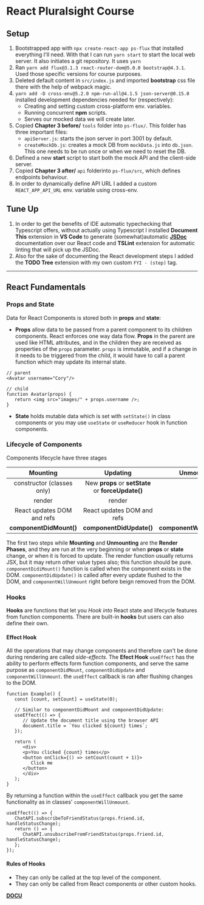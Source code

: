 # React Pluralsight Course
## Setup
1. Bootstrapped app with `npx create-react-app ps-flux` that installed everything I'll need. With that I can run `yarn start` to start the local web server. It also initiates a git repository. It uses `yarn`
2. Ran `yarn add flux@3.1.3 react-router-dom@5.0.0 bootstrap@4.3.1`. Used those specific versions for course purposes.
3. Deleted default content in `src/index.js` and imported **bootstrap** css file there with the help of webpack magic.
4. `yarn add -D cross-env@5.2.0 npm-run-all@4.1.5 json-server@0.15.0` installed development dependencies needed for (respectively):
   - Creating and setting custom cross-platform env. variables.
   - Running concurrent **npm** scripts.
   - Serves our mocked data we will create later.
5. Copied **Chapter 3 before/** `tools` folder into `ps-flux/`. This folder has three important files:
   - `apiServer.js`: starts the json server in port 3001 by default.
   - `createMockDb.js`: creates a mock DB from `mockData.js` into `db.json`. This one needs to be run once or when we need to reset the DB.
6. Defined a new **start** script to start both the mock API and the client-side server.
7. Copied **Chapter 3 after/** `api` folderinto `ps-flux/src`, which defines endpoints behaviour.
8. In order to dynamically define API URL I added a custom `REACT_APP_API_URL` env. variable using cross-env.
## Tune Up
1. In order to get the benefits of IDE automatic typechecking that Typescript offers, without actually using Typescript I installed **Document This** extension in **VS Code** to generate (somewhat)automatic [**JSDoc**](https://jsdoc.app/) documentation over our React code and **TSLint** extension for automatic linting that will pick up the JSDoc.
2. Also for the sake of documenting the React development steps I added the **TODO Tree** extension with my own custom `FYI - (step)` tag.
----------------------------------
## React Fundamentals
### Props and State
Data for React Components is stored both in **props** and **state**:
   - **Props** allow data to be passed from a parent component to its children components. React enforces one way data flow. **Props** in the parent are used like HTML attributes, and in the children they are received as properties of the `props` parameter. `props` is immutable, and if a change in it needs to be triggered from the child, it would have to call a parent function which may update its internal state.
   ```
   // parent
   <Avatar username="Cory"/>
   ```
   ```
   // child
   function Avatar(props) {
      return <img src="images/" + props.username />;
   }
   ```
   - **State** holds mutable data which is set with `setState()` in class components or you may use `useState` or `useReducer` hook in function components.
### Lifecycle of Components
Components lifecycle have three stages

| Mounting                   | Updating                                           | Unmounting                 |
| :------------------------: |:--------------------------------------------------:| :-------------------------:|
| constructor (classes only) | New **props** or **setState** or **forceUpdate()** |                            |
| render                     | render                                             |                            |
| React updates DOM and refs | React updates DOM and refs                         |                            |
| **componentDidMount()**    | **componentDidUpdate()**                           | **componentWillUnmount()** |

The first two steps while **Mounting** and **Unmounting** are the **Render Phases**, and they are run at the very beginning or when **props** or **state** change, or when it is forced to update. The render function usually returns JSX, but it may return other value types also; this function should be pure.
`componentDidiMount()` function is called when the component exists in the DOM. `componentDidUpdate()` is called after every update flushed to the DOM, and `componentWillUnmount` right before beign removed from the DOM.

### Hooks
**Hooks** are functions that let you _Hook into_ React state and lifecycle features from function components. There are built-in **hooks** but users can also define their own.
#### Effect Hook
All the operations that may change components and therefore can't be done during rendering are called _side-effects_. The **Efect Hook** `useEffect` has the ability to perform effects form function components, and serve the same purpose as `componentDidMount`, `componentDidUpdate` and `componentWillUnmount`. the `useEffect` callback is ran after  flushing changes to the DOM.
```
function Example() {
   const [count, setCount] = useState(0);

   // Similar to componentDidMount and componentDidUpdate:
   useEffect(() => {
      // Update the document title using the browser API
      document.title = `You clicked ${count} times`;
   });

   return (
      <div>
      <p>You clicked {count} times</p>
      <button onClick={() => setCount(count + 1)}>
         Click me
      </button>
      </div>
   );
}
```
By returning a function within the `useEffect` callback you get the same functionality as in classes' `componentWillUnmount`.
```
useEffect(() => {
   ChatAPI.subscribeToFriendStatus(props.friend.id, handleStatusChange);
   return () => {
      ChatAPI.unsubscribeFromFriendStatus(props.friend.id, handleStatusChange);
   };
});
```
#### Rules of Hooks
- They can only be called at the top level of the component.
- They can only be called from React components or other custom hooks.


[**DOCU**](out/index.html)